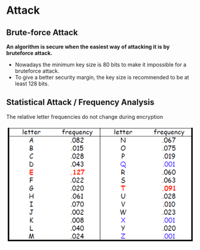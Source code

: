 # Attack

## Brute-force Attack

**An algorithm is secure when the easiest way of attacking it is by bruteforce attack.**

* Nowadays the minimum key size is 80 bits to make it impossible for a bruteforce attack. 
* To give a better security margin, the key size is recommended to be at least 128 bits.

## Statistical Attack / Frequency Analysis

The relative letter frequencies do not change during encryption

![Average letter frequencies in English \(Beker and Piper, 1982\)](../.gitbook/assets/image%20%287%29.png)

